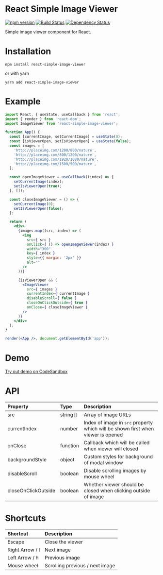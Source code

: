 # React Simple Image Viewer

[![npm version](https://badge.fury.io/js/react-simple-image-viewer.svg)](https://badge.fury.io/js/react-simple-image-viewer)
[![Build Status](https://travis-ci.org/specter256/react-simple-image-viewer.svg?branch=master)](https://travis-ci.org/specter256/react-simple-image-viewer)
[![Dependency Status](https://david-dm.org/specter256/react-simple-image-viewer.svg)](https://david-dm.org/specter256/react-simple-image-viewer)

Simple image viewer component for React.

# Installation

```shell
npm install react-simple-image-viewer
```
or with yarn
```shell
yarn add react-simple-image-viewer
```

# Example

```jsx
import React, { useState, useCallback } from 'react';
import { render } from 'react-dom';
import ImageViewer from 'react-simple-image-viewer';

function App() {
  const [currentImage, setCurrentImage] = useState(0);
  const [isViewerOpen, setIsViewerOpen] = useState(false);
  const images = [
    'http://placeimg.com/1200/800/nature',
    'http://placeimg.com/800/1200/nature',
    'http://placeimg.com/1920/1080/nature',
    'http://placeimg.com/1500/500/nature',
  ];

  const openImageViewer = useCallback((index) => {
    setCurrentImage(index);
    setIsViewerOpen(true);
  }, []);

  const closeImageViewer = () => {
    setCurrentImage(0);
    setIsViewerOpen(false);
  };

  return (
    <div>
      {images.map((src, index) => (
        <img
          src={ src }
          onClick={ () => openImageViewer(index) }
          width="300"
          key={ index }
          style={{ margin: '2px' }}
          alt=""
        />
      ))}

      {isViewerOpen && (
        <ImageViewer
          src={ images }
          currentIndex={ currentImage }
          disableScroll={ false }
          closeOnClickOutside={ true }
          onClose={ closeImageViewer }
        />
      )}
    </div>
  );
}

render(<App />, document.getElementById('app'));
```

# Demo

[Try out demo on CodeSandbox](https://codesandbox.io/s/react-simple-image-viewer-demo-4itlr)

# API

| Property        |  Type     | Description                                                                       |
| :-------------- | :-------- | :-------------------------------------------------------------------------------- |
| src             | string[]  | Array of image URLs                                                               |
| currentIndex    | number    | Index of image in `src` property which will be shown first when viewer is opened  |
| onClose         | function  | Callback which will be called when viewer will closed                             |
| backgroundStyle | object    | Custom styles for background of modal window                                      |
| disableScroll   | boolean   | Disable scrolling images by mouse wheel                                           |
| closeOnClickOutside   | boolean   | Whether viewer should be closed when clicking outside of image              |

# Shortcuts

| Shortcut        | Description                     |
| :-------------- | :------------------------------ |
| Escape          | Close the viewer                |
| Right Arrow / l | Next image                      |
| Left Arrow / h  | Previous image                  |
| Mouse wheel     | Scrolling previous / next image |
